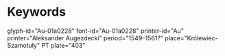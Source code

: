 # Keywords
glyph-id="Au-01a0228"
font-id="Au-01a0228"
printer-id="Au"
printer="Aleksander Augezdecki"
period="1549–1561?"
place="Królewiec-Szamotuły"
PT plate="403"
